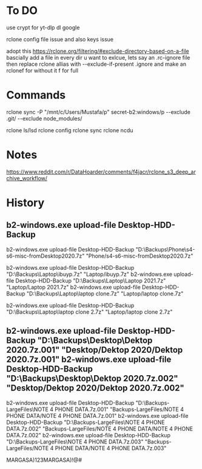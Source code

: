 # To DO
use crypt for yt-dlp
dl google

rclone config file issue and also keys issue

adopt this https://rclone.org/filtering/#exclude-directory-based-on-a-file
bascially add a file in every dir u want to exlcue,
lets say an .rc-ignore file
then replace rclone allias with --exclude-if-present .ignore
and make an rclonef for without it f for full
# Commands
rclone sync -P "/mnt/c/Users/Mustafa/p" secret-b2:windows/p --exclude .git/ --exclude node_modules/

rclone ls/lsd
rclone config
rclone sync
rclone ncdu

# Notes
https://www.reddit.com/r/DataHoarder/comments/f4jacr/rclone_s3_deep_archive_workflow/

# History

b2-windows.exe upload-file Desktop-HDD-Backup
-----------------
b2-windows.exe upload-file Desktop-HDD-Backup "D:\Backups\Phone\s4-s6-misc-fromDesktop2020.7z" "Phone/s4-s6-misc-fromDesktop2020.7z"

b2-windows.exe upload-file Desktop-HDD-Backup "D:\Backups\Laptop\ibuyp.7z" "Laptop/ibuyp.7z"
b2-windows.exe upload-file Desktop-HDD-Backup "D:\Backups\Laptop\Laptop 2021.7z" "Laptop/Laptop 2021.7z"
b2-windows.exe upload-file Desktop-HDD-Backup "D:\Backups\Laptop\laptop clone.7z" "Laptop/laptop clone.7z"

b2-windows.exe upload-file Desktop-HDD-Backup "D:\Backups\Laptop\laptop clone 2.7z" "Laptop/laptop clone 2.7z"


b2-windows.exe upload-file Desktop-HDD-Backup "D:\Backups\Desktop\Dektop 2020.7z.001" "Desktop/Dektop 2020/Dektop 2020.7z.001"
b2-windows.exe upload-file Desktop-HDD-Backup "D:\Backups\Desktop\Dektop 2020.7z.002" "Desktop/Dektop 2020/Dektop 2020.7z.002"
----------------------
b2-windows.exe upload-file Desktop-HDD-Backup "D:\Backups-LargeFiles\NOTE 4 PHONE DATA.7z.001" "Backups-LargeFiles/NOTE 4 PHONE DATA/NOTE 4 PHONE DATA.7z.001"
b2-windows.exe upload-file Desktop-HDD-Backup "D:\Backups-LargeFiles\NOTE 4 PHONE DATA.7z.002" "Backups-LargeFiles/NOTE 4 PHONE DATA/NOTE 4 PHONE DATA.7z.002"
b2-windows.exe upload-file Desktop-HDD-Backup "D:\Backups-LargeFiles\NOTE 4 PHONE DATA.7z.003" "Backups-LargeFiles/NOTE 4 PHONE DATA/NOTE 4 PHONE DATA.7z.003"


MARGASA)123MARGASA)!@#